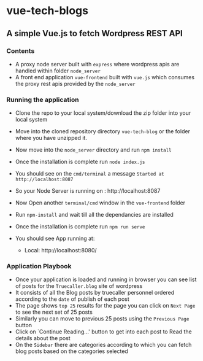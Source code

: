 # vue-tech-blogs

## A simple Vue.js to fetch Wordpress REST API

### Contents

- A proxy node server built with `express` where wordpress apis are handled within folder `node_server`
- A front end application `vue-frontend` built with `vue.js` which consumes the proxy rest apis provided by the `node_server`

### Running the application

- Clone the repo to your local system/download the zip folder into your local system
- Move into the cloned repository directory `vue-tech-blog` or the folder where you have unzipped it.
- Now move into the `node_server` directory and run `npm install`
- Once the installation is complete run `node index.js`
- You should see on the `cmd/terminal` a message `Started at http://localhost:8087`
- So your Node Server is running on : http://localhost:8087

- Now Open another `terminal/cmd` window in the `vue-frontend` folder
- Run `npm-install` and wait till all the dependancies are installed
- Once the installation is complete run `npm run serve`
- You should see App running at:
  - Local:   http://localhost:8080/

### Application Playbook

- Once your application is loaded and running in browser you can see list of posts for the `Truecaller.blog` site of wordpress
- It consists of all the Blog posts by truecaller personnel ordered according to the `date` of publish of each post
- The page shows `top 25` results for the page you can click on `Next Page` to see the next set of 25 posts
- Similarly you can move to previous 25 posts using the `Previous Page` button
- Click on `Continue Reading...' button to get into each post to Read the details about the post
- On the `Sidebar` there are categories according to which you can fetch blog posts based on the categories selected
